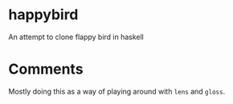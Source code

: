 # happybird
An attempt to clone flappy bird in haskell

# Comments

Mostly doing this as a way of playing around with `lens` and `gloss`.
